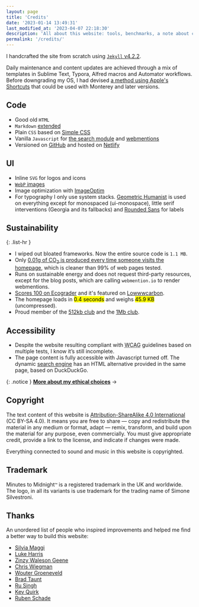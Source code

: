 ```yaml
---
layout: page
title: 'Credits'
date: '2023-01-14 13:49:31'
last_modified_at: '2023-04-07 22:18:30'
description: 'All about this website: tools, benchmarks, a note about copyright and a thank you to people that inspired me.'
permalink: '/credits/'
---
```

I handcrafted the site from scratch using [`Jekyll` v4.2.2](https://jekyllrb.com/).

Daily maintenance and content updates are achieved through a mix of templates in Sublime Text, Typora, Alfred macros and Automator workflows. Before downgrading my OS, I had devised [a method using Apple's Shortcuts](https://simonesilvestroni.com/blog/automation-for-my-blog-publishing-workflow/) that could be used with Monterey and later versions.

## Code

- Good old `HTML`
- `Markdown` [extended](https://www.markdownguide.org/extended-syntax/)
- Plain `CSS` based on [Simple CSS](https://simplecss.org)
- Vanilla `Javascript` for [the search module](https://github.com/daviddarnes/jekyll-search-js) and [webmentions](https://github.com/fluffy-critter/webmention)
- Versioned on [GitHub](https://github.com/simonesilvestroni/m2m-website) and hosted on [Netlify](https://www.netlify.com)

## UI

- Inline `SVG` for logos and icons
- [`WebP` images](https://simonesilvestroni.com/blog/implementing-webp-images-in-jekyll/)
- Image optimization with [ImageOptim](https://imageoptim.com)
- For typography I only use system stacks. [Geometric Humanist](https://github.com/system-fonts/modern-font-stacks#geometric-humanist) is used on everything except for monospaced (ui-monospace), little serif interventions (Georgia and its fallbacks) and [Rounded Sans](https://github.com/system-fonts/modern-font-stacks#rounded-sans) for labels

## Sustainability

{: .list-hr }
- I wiped out bloated frameworks. Now the entire source code is `1.1 MB`.
- Only [0.01g of CO<sub>2</sub> is produced every time someone visits the homepage](https://www.websitecarbon.com/website/minutestomidnight-co-uk/), which is cleaner than 99% of web pages tested. 
- Runs on sustainable energy and does not request third-party resources, except for the blog posts, which are calling `webmention.io` to render webmentions. 
- [Scores 100 on Ecograder](https://ecograder.com/report/CYFdKg62wGIsfEWJoa8uLAIE) and it's featured on [Lowwwcarbon](https://lowwwcarbon.com/showcase/).
- The homepage loads in <mark>0.4 seconds</mark> and weighs <mark>45.9 KB</mark> (uncompressed). 
- Proud member of the [512kb club](https://512kb.club "Member of the 512kb") and the [1Mb club](https://1mb.club/).

## Accessibility

- Despite the website resulting compliant with <abbr title="Web Content Accessibility Guidelines">WCAG</abbr> guidelines based on multiple tests, I know it’s still incomplete.
- The page content is fully accessible with Javascript turned off. The dynamic [search engine](/search/) has an HTML alternative provided in the same page, based on DuckDuckGo.

{: .notice }
[**More about my ethical choices**](/manifesto/)&nbsp;→

## Copyright

The text content of this website is [Attribution-ShareAlike 4.0 International](https://creativecommons.org/licenses/by-sa/4.0/) (CC BY-SA 4.0). It means you are free to share — copy and redistribute the material in any medium or format, adapt — remix, transform, and build upon the material for any purpose, even commercially. You must give appropriate credit, provide a link to the license, and indicate if changes were made.

Everything connected to sound and music in this website is copyrighted.

## Trademark

Minutes to Midnight<small>&trade;</small> is a registered trademark in the UK and worldwide. The logo, in all its variants is use trademark for the trading name of Simone Silvestroni.

## Thanks

An unordered list of people who inspired improvements and helped me find a better way to build this website:

- [Silvia Maggi](https://silviamaggidesign.com)
- [Luke Harris](https://www.lkhrs.com)
- [Zinzy Waleson Geene](https://zinzy.website)
- [Chris Wiegman](https://chriswiegman.com)
- [Wouter Groeneveld](https://brainbaking.com)
- [Brad Taunt](https://bt.ht)
- [Ru Singh](https://rusingh.com)
- [Kev Quirk](https://kevquirk.com)
- [Ruben Schade](https://rubenerd.com/)